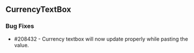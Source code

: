## CurrencyTextBox

### Bug Fixes

* \#208432 - Currency textbox will now update properly while pasting the value.